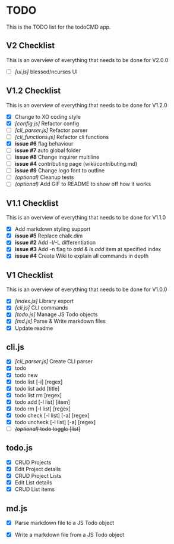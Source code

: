 # TODO
This is the TODO list for the todoCMD app.

## V2 Checklist
This is an overview of everything that needs to be done for V2.0.0
  - [ ] *[ui.js]* blessed/ncurses UI

## V1.2 Checklist
This is an overview of everything that needs to be done for V1.2.0
  - [X] Change to XO coding style
  - [X] *[config.js]* Refactor config
  - [ ] *[cli_parser.js]* Refactor parser
  - [ ] *[cli_functions.js]* Refactor cli functions
  - [X] __issue #6__ flag behaviour
  - [ ] __issue #7__ auto global folder
  - [ ] __issue #8__ Change inquirer multiline
  - [ ] __issue #4__ contributing page (wiki/contributing.md)
  - [ ] __issue #9__ Change logo font to outline
  - [ ] _(optional)_ Cleanup tests
  - [ ] _(optional)_ Add GIF to README to show off how it works

## V1.1 Checklist
This is an overview of everything that needs to be done for V1.1.0
  - [X] Add markdown styling support
  - [X] __issue #5__ Replace chalk.dim
  - [X] __issue #2__ Add -l/-L differentiation
  - [X] __issue #3__ Add -n flag to _add_ & _ls add_ item at specified index
  - [X] __issue #4__ Create Wiki to explain all commands in depth

## V1 Checklist
This is an overview of everything that needs to be done for V1.0.0
  - [X] *[index.js]* Library export
  - [X] *[cli.js]* CLI commands
  - [X] *[todo.js]* Manage JS Todo objects
  - [X] *[md.js]* Parse & Write markdown files
  - [X] Update readme

## cli.js
  - [X] *[cli_parser.js]* Create CLI parser
  - [X] todo
  - [X] todo new
  - [X] todo list [-i] [regex]
  - [X] todo list add [title]
  - [X] todo list rm [regex]
  - [X] todo add [-l list] [item]
  - [X] todo rm [-l list] [regex]
  - [X] todo check [-l list] [-a] [regex]
  - [X] todo uncheck [-l list] [-a] [regex]
  - [ ] ~~_(optional)_ todo toggle [list]~~

## todo.js
  - [X] CRUD Projects
  - [X] Edit Project details
  - [X] CRUD Project Lists
  - [X] Edit List details
  - [X] CRUD List items

## md.js
  - [X] Parse markdown file to a JS Todo object
  - [X] Write a markdown file from a JS Todo object

